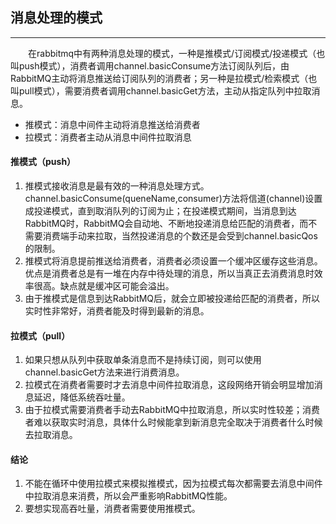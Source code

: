 ## 消息处理的模式
----

&emsp;&emsp;在rabbitmq中有两种消息处理的模式，一种是推模式/订阅模式/投递模式（也叫push模式），消费者调用channel.basicConsume方法订阅队列后，由RabbitMQ主动将消息推送给订阅队列的消费者；另一种是拉模式/检索模式（也叫pull模式），需要消费者调用channel.basicGet方法，主动从指定队列中拉取消息。

+ 推模式：消息中间件主动将消息推送给消费者
+ 拉模式：消费者主动从消息中间件拉取消息

#### 推模式（push）
1. 推模式接收消息是最有效的一种消息处理方式。channel.basicConsume(queneName,consumer)方法将信道(channel)设置成投递模式，直到取消队列的订阅为止；在投递模式期间，当消息到达RabbitMQ时，RabbitMQ会自动地、不断地投递消息给匹配的消费者，而不需要消费端手动来拉取，当然投递消息的个数还是会受到channel.basicQos的限制。
2. 推模式将消息提前推送给消费者，消费者必须设置一个缓冲区缓存这些消息。优点是消费者总是有一堆在内存中待处理的消息，所以当真正去消费消息时效率很高。缺点就是缓冲区可能会溢出。
3. 由于推模式是信息到达RabbitMQ后，就会立即被投递给匹配的消费者，所以实时性非常好，消费者能及时得到最新的消息。
#### 拉模式（pull）
1. 如果只想从队列中获取单条消息而不是持续订阅，则可以使用channel.basicGet方法来进行消费消息。
2. 拉模式在消费者需要时才去消息中间件拉取消息，这段网络开销会明显增加消息延迟，降低系统吞吐量。 
3. 由于拉模式需要消费者手动去RabbitMQ中拉取消息，所以实时性较差；消费者难以获取实时消息，具体什么时候能拿到新消息完全取决于消费者什么时候去拉取消息。
#### 结论
1. 不能在循环中使用拉模式来模拟推模式，因为拉模式每次都需要去消息中间件中拉取消息来消费，所以会严重影响RabbitMQ性能。
2. 要想实现高吞吐量，消费者需要使用推模式。